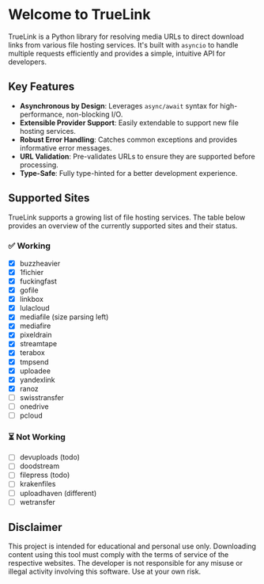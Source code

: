 # Welcome to TrueLink

TrueLink is a Python library for resolving media URLs to direct download links from various file hosting services. It's built with `asyncio` to handle multiple requests efficiently and provides a simple, intuitive API for developers.

## Key Features

- **Asynchronous by Design**: Leverages `async/await` syntax for high-performance, non-blocking I/O.
- **Extensible Provider Support**: Easily extendable to support new file hosting services.
- **Robust Error Handling**: Catches common exceptions and provides informative error messages.
- **URL Validation**: Pre-validates URLs to ensure they are supported before processing.
- **Type-Safe**: Fully type-hinted for a better development experience.

## Supported Sites

TrueLink supports a growing list of file hosting services. The table below provides an overview of the currently supported sites and their status.

### ✅ Working
- [x] buzzheavier
- [x] 1fichier
- [x] fuckingfast
- [x] gofile
- [x] linkbox
- [x] lulacloud
- [x] mediafile (size parsing left)
- [x] mediafire
- [x] pixeldrain
- [x] streamtape
- [x] terabox
- [x] tmpsend
- [x] uploadee
- [x] yandexlink
- [x] ranoz
- [ ] swisstransfer
- [ ] onedrive
- [ ] pcloud

### ⏳ Not Working
- [ ] devuploads (todo)
- [ ] doodstream
- [ ] filepress (todo)
- [ ] krakenfiles
- [ ] uploadhaven (different)
- [ ] wetransfer

## Disclaimer

This project is intended for educational and personal use only. Downloading content using this tool must comply with the terms of service of the respective websites. The developer is not responsible for any misuse or illegal activity involving this software. Use at your own risk.

